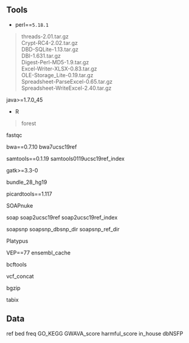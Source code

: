 ## Tools  
* perl==`5.18.1`  
>  threads-2.01.tar.gz  
>  Crypt-RC4-2.02.tar.gz  
>  DBD-SQLite-1.13.tar.gz  
>  DBI-1.631.tar.gz  
>  Digest-Perl-MD5-1.9.tar.gz  
>  Excel-Writer-XLSX-0.83.tar.gz  
>  OLE-Storage_Lite-0.19.tar.gz  
>  Spreadsheet-ParseExcel-0.65.tar.gz  
>  Spreadsheet-WriteExcel-2.40.tar.gz  

java>=1.7.0_45

* R  
> forest  

fastqc

bwa==0.7.10
  bwa7ucsc19ref
  
samtools==0.1.19
  samtools0119ucsc19ref_index
  
gatk>=3.3-0

bundle_28_hg19

picardtools==1.117

SOAPnuke

soap
  soap2ucsc19ref
  soap2ucsc19ref_index
  
soapsnp
  soapsnp_dbsnp_dir
  soapsnp_ref_dir
  
Platypus

VEP==77
  ensembl_cache

bcftools

vcf_concat

bgzip

tabix

## Data
ref
bed
freq
GO_KEGG
GWAVA_score
harmful_score
in_house
dbNSFP
